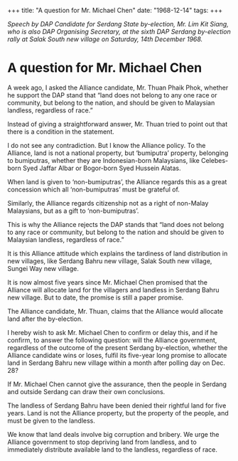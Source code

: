 +++ 
title: "A question for Mr. Michael Chen"
date: "1968-12-14"
tags:
+++

_Speech by DAP Candidate for Serdang State by-election, Mr. Lim Kit Siang, who is also DAP Organising Secretary, at the sixth DAP Serdang by-election rally at Salak South new village on Saturday, 14th December 1968._

# A question for Mr. Michael Chen

A week ago, I asked the Alliance candidate, Mr. Thuan Phaik Phok, whether he support the DAP stand that “land does not belong to any one race or community, but belong to the nation, and should be given to Malaysian landless, regardless of race.”

Instead of giving a straightforward answer, Mr. Thuan tried to point out that there is a condition in the statement.</u>

I do not see any contradiction. But I know the Alliance policy. To the Alliance, land is not a national property, but ‘bumiputra’ property, belonging to bumiputras, whether they are Indonesian-born Malaysians, like Celebes-born Syed Jaffar Albar or Bogor-born Syed Hussein Alatas.

When land is given to ‘non-bumiputras’, the Alliance regards this as a great concession which all ‘non-bumiputras’ must be grateful of.

Similarly, the Alliance regards citizenship not as a right of non-Malay Malaysians, but as a gift to ‘non-bumiputras’.

This is why the Alliance rejects the DAP stands that “land does not belong to any race or community, but belong to the nation and should be given to Malaysian landless, regardless of race.”

It is this Alliance attitude which explains the tardiness of land distribution in new villages, like Serdang Bahru new village, Salak South new village, Sungei Way new village.

It is now almost five years since Mr. Michael Chen promised that the Alliance will allocate land for the villagers and landless in Serdang Bahru new village. But to date, the promise is still a paper promise.

The Alliance candidate, Mr. Thuan, claims that the Alliance would allocate land after the by-election.

I hereby wish to ask Mr. Michael Chen to confirm or delay this, and if he confirm, to answer the following question: will the Alliance government, regardless of the outcome of the present Serdang by-election, whether the Alliance candidate wins or loses, fulfil its five-year long promise to allocate land in Serdang Bahru new village within a month after polling day on Dec. 28?

If Mr. Michael Chen cannot give the assurance, then the people in Serdang and outside Serdang can draw their own conclusions.

The landless of Serdang Bahru have been denied their rightful land for five years. Land is not the Alliance property, but the property of the people, and must be given to the landless.

We know that land deals involve big corruption and bribery. We urge the Alliance government to stop depriving land from landless, and to immediately distribute available land to the landless, regardless of race.
 
